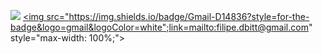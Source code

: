 <a href="https://www.linkedin.com/in/filipediasbittencourt/" rel="nofollow"><img src="https://img.shields.io/badge/LinkedIn-0077B5?style=for-the-badge&logo=linkedin&logoColor=white;link=https://www.linkedin.com/in/filipediasbittencourt/" style="max-width: 100%;"></a>
<a href="filipe.dbitt@gmail.com"><img src="https://img.shields.io/badge/Gmail-D14836?style=for-the-badge&logo=gmail&logoColor=white";link=mailto:filipe.dbitt@gmail.com" style="max-width: 100%;">
